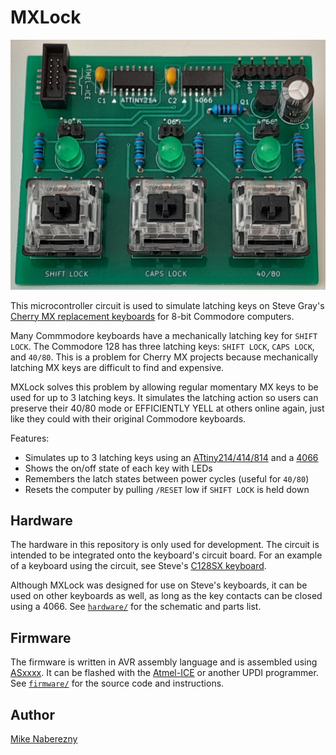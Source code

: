 # MXLock

[![Photo](./hardware/photos/board.jpg)](./hardware/photos/board.jpg)

This microcontroller circuit is used to simulate latching keys on Steve Gray's [Cherry MX replacement keyboards](http://6502.org/users/sjgray/projects/mxkeyboards/) for 8-bit Commodore computers.

Many Commmodore keyboards have a mechanically latching key for `SHIFT LOCK`.  The Commodore 128 has three latching keys: `SHIFT LOCK`, `CAPS LOCK`, and `40/80`.  This is a problem for Cherry MX projects because mechanically latching MX keys are difficult to find and expensive.  

MXLock solves this problem by allowing regular momentary MX keys to be used for up to 3 latching keys.  It simulates the latching action so users can preserve their 40/80 mode or EFFICIENTLY YELL at others online again, just like they could with their original Commodore keyboards.

Features:

 - Simulates up to 3 latching keys using an [ATtiny214/414/814](https://web.archive.org/web/20231029180615if_/https://ww1.microchip.com/downloads/en/DeviceDoc/40001912A.pdf) and a [4066](https://web.archive.org/web/20231029180910if_/https://www.ti.com/lit/ds/symlink/cd4066b-mil.pdf)
 - Shows the on/off state of each key with LEDs
 - Remembers the latch states between power cycles (useful for `40/80`)
 - Resets the computer by pulling `/RESET` low if `SHIFT LOCK` is held down

## Hardware

The hardware in this repository is only used for development.  The circuit is intended to be integrated onto the keyboard's circuit board.  For an example of a keyboard using the circuit, see Steve's [C128SX keyboard](http://6502.org/users/sjgray/projects/mxkeyboards/).

Although MXLock was designed for use on Steve's keyboards, it can be used on other keyboards as well, as long as the key contacts can be closed using a 4066.  See [`hardware/`](./hardware/) for the schematic and parts list.

## Firmware

The firmware is written in AVR assembly language and is assembled using [ASxxxx](https://shop-pdp.net/ashtml/).  It can be flashed with the [Atmel-ICE](https://www.microchip.com/en-us/development-tool/atatmel-ice) or another UPDI programmer.  See [`firmware/`](./firmware/) for the source code and instructions.

## Author

[Mike Naberezny](https://github.com/mnaberez)
